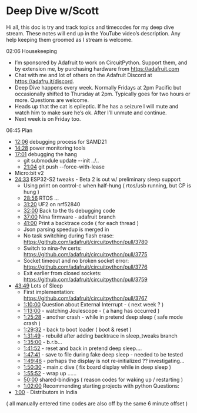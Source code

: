 # Deep Dive w/Scott


Hi all, this doc is try and track topics and timecodes for my deep dive stream. These notes will end up in the YouTube video’s description. Any help keeping them groomed as I stream is welcome.


02:06 Housekeeping
* I’m sponsored by Adafruit to work on CircuitPython. Support them, and by extension me, by purchasing hardware from https://adafruit.com
* Chat with me and lot of others on the Adafruit Discord at https://adafru.it/discord.
* Deep Dive happens every week. Normally Fridays at 2pm Pacific but occasionally shifted to Thursday at 2pm. Typically goes for two hours or more. Questions are welcome.
* Heads up that the cat is epileptic. If he has a seizure I will mute and watch him to make sure he’s ok. After I’ll unmute and continue.
* Next week is on Friday too.


06:45 Plan
* [12:06](https://www.youtube.com/watch?v=VIDEO_2020_12_04?t=726) debugging process for SAMD21
* [14:28](https://www.youtube.com/watch?v=VIDEO_2020_12_04?t=868) power monitoring tools
* [17:01](https://www.youtube.com/watch?v=VIDEO_2020_12_04?t=1021) debugging the hang
   * git submodule update --init ../..
   * [21:04](https://www.youtube.com/watch?v=VIDEO_2020_12_04?t=1264) git push    --force-with-lease
* Micro:bit v2
* [24:33](https://www.youtube.com/watch?v=VIDEO_2020_12_04?t=1473) ESP32-S2 tweaks - Beta 2 is out w/ preliminary sleep support
   * Using print on control-c when half-hung ( rtos/usb running, but CP is hung )
   * [28:56](https://www.youtube.com/watch?v=VIDEO_2020_12_04?t=1736) RTOS …
   * [31:20](https://www.youtube.com/watch?v=VIDEO_2020_12_04?t=1880) UF2 on nrf52840
   * [32:00](https://www.youtube.com/watch?v=VIDEO_2020_12_04?t=1920) Back to the tls debugging code
   * [37:00](https://www.youtube.com/watch?v=VIDEO_2020_12_04?t=2220) Nina firmware - adafruit branch
   * [41:00](https://www.youtube.com/watch?v=VIDEO_2020_12_04?t=2460) Print a backtrace code ( for each thread )
   * Json parsing speedup is merged in
   * No task switching during flash erase: https://github.com/adafruit/circuitpython/pull/3780
   * Switch to nina-fw certs: https://github.com/adafruit/circuitpython/pull/3775
   * Socket timeout and no broken socket error: https://github.com/adafruit/circuitpython/pull/3776
   * Exit earlier from closed sockets: https://github.com/adafruit/circuitpython/pull/3759
* [43:49](https://www.youtube.com/watch?v=VIDEO_2020_12_04?t=2629) Lots of Sleep
   * First implementation: https://github.com/adafruit/circuitpython/pull/3767
   * [1:10:00](https://www.youtube.com/watch?v=VIDEO_2020_12_04?t=4200) Question about External Interrupt - ( next week ? )
   * [1:13:00](https://www.youtube.com/watch?v=VIDEO_2020_12_04?t=4380) - watching Joulescope - ( a hang has occurred )
   * [1:25:28](https://www.youtube.com/watch?v=VIDEO_2020_12_04?t=5128) - another crash - while in pretend deep sleep ( safe mode crash )
   * [1:29:32](https://www.youtube.com/watch?v=VIDEO_2020_12_04?t=5372) - back to boot loader ( boot & reset )
   * [1:31:49](https://www.youtube.com/watch?v=VIDEO_2020_12_04?t=5509) - rebuild after adding backtrace in sleep_tweaks branch
   * [1:35:00](https://www.youtube.com/watch?v=VIDEO_2020_12_04?t=5700) - b.r.b…
   * [1:41:52](https://www.youtube.com/watch?v=VIDEO_2020_12_04?t=6112) - reset and back in pretend deep sleep....
   * [1:47:41](https://www.youtube.com/watch?v=VIDEO_2020_12_04?t=6461) - save to file during fake deep sleep - needed to be tested
   * [1:49:46](https://www.youtube.com/watch?v=VIDEO_2020_12_04?t=6586) - perhaps the display is not re-initialized ?? investigating…
   * [1:50:30](https://www.youtube.com/watch?v=VIDEO_2020_12_04?t=6630) - main.c dive ( fix board display while in deep sleep )
   * [1:55:52](https://www.youtube.com/watch?v=VIDEO_2020_12_04?t=6952) - wrap up …...
   * [50:00](https://www.youtube.com/watch?v=VIDEO_2020_12_04?t=3000) shared-bindings ( reason codes for waking up / restarting )
   * [1:02:00](https://www.youtube.com/watch?v=VIDEO_2020_12_04?t=3720) Recommending starting projects with python
Questions:
* [1:00](https://www.youtube.com/watch?v=VIDEO_2020_12_04?t=60) - Distributors in India

( all manually entered time codes are also off by the same 6 minute offset  )
